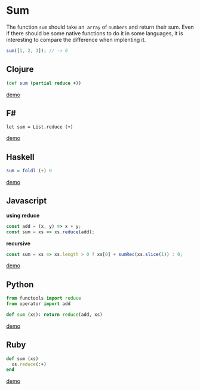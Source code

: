 # Sum

The function `sum` should take an` array` of `numbers` and return their sum.
Even if there should be some native functions to do it in some languages, 
it is interesting to compare the difference when implenting it.

```js
sum([1, 2, 3]); // -> 6
```

## Clojure
```clojure
(def sum (partial reduce +))
```
[demo](https://repl.it/HITM/1)

## F#

```f#
let sum = List.reduce (+)
```
[demo](https://repl.it/HFbJ/1)

## Haskell

```haskell
sum = foldl (+) 0
```
[demo](https://repl.it/HECN/0)

## Javascript

**using reduce**
```js
const add = (x, y) => x + y;
const sum = xs => xs.reduce(add);
```

**recursive**
```js
const sum = xs => xs.length > 0 ? xs[0] + sumRec(xs.slice(1)) : 0;
```
[demo](https://repl.it/HCV3/0)

## Python
```py
from functools import reduce
from operator import add

def sum (xs): return reduce(add, xs)
```
[demo](https://repl.it/HH1F/2)

## Ruby
```rb
def sum (xs)
  xs.reduce(:+)
end
```
[demo](https://repl.it/HH3k/0)
